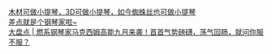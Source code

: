   
[木材可做小提琴，3D可做小提琴，如今蜘蛛丝也可做小提琴](http://www.dianyue.me/archives/602/aepefjqbhocmdb7x/)  
[差点就是个钢琴家啦~](http://www.dianyue.me/archives/146/32hjfewjlob61ur3/)  
[大盘点 | 燃系钢琴家马克西姆高能九月来袭！首首气势磅礴，荡气回肠，就问你服不服？](http://www.dianyue.me/archives/069/mi9eozis6h1e2qk7/)